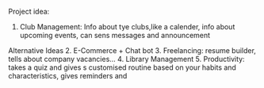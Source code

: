 Project idea:
1. Club Management: Info about tye clubs,like a calender, info about upcoming events, can sens messages and announcement 

Alternative Ideas
2. E-Commerce + Chat bot
3. Freelancing: resume builder, tells about company vacancies...
4. Library Management
5. Productivity: takes a quiz and gives s customised routine based on your habits and characteristics, gives reminders and 
